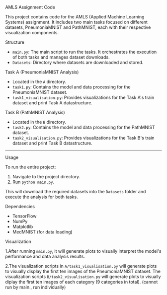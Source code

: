 AMLS Assignment Code


This project contains code for the AMLS (Applied Machine Learning Systems) assignment. It includes two main tasks focused on different datasets, PneumoniaMNIST and PathMNIST, each with their respective visualization components.

Structure
- `main.py`: The main script to run the tasks. It orchestrates the execution of both tasks and manages dataset downloads.
- `Datasets`: Directory where datasets are downloaded and stored.

Task A (PneumoniaMNIST Analysis)
- Located in the `A` directory.
- `task1.py`: Contains the model and data processing for the PneumoniaMNIST dataset.
- `task1_visualisation.py`: Provides visualizations for the Task A's train dataset and print Task A datastructure.

Task B (PathMNIST Analysis)
- Located in the `B` directory.
- `task2.py`: Contains the model and data processing for the PathMNIST dataset.
- `task2_visualisation.py`: Provides visualizations for the Task B's train dataset and print Task B datastructure.
---
Usage

To run the entire project:
1. Navigate to the project directory.
2. Run `python main.py`.

This will download the required datasets into the `Datasets` folder and execute the analysis for both tasks.

Dependencies
- TensorFlow
- NumPy
- Matplotlib
- MedMNIST (for data loading)

Visualization

1.After running `main.py`, it will generate plots to visually interpret the model's performance and data analysis results.

2.The visualization scripts in `A/task1_visualisation.py` will generate plots to visually display the first ten images of the PneumoniaMNIST dataset. The visualization scripts `B/task2_visualisation.py` will generate plots to visually diplay the first ten images of each category (9 categories in total). (cannot run by main., run individually)


